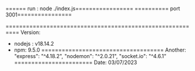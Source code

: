 ====== run : node ./index.js=================
========== port 3001================

==========================================================
Version:
- nodejs : v18.14.2
- npm: 9.5.0
====================================
Another:
"express": "^4.18.2",
"nodemon": "^2.0.21",
"socket.io": "^4.6.1"
=======================
Date: 03/07/2023